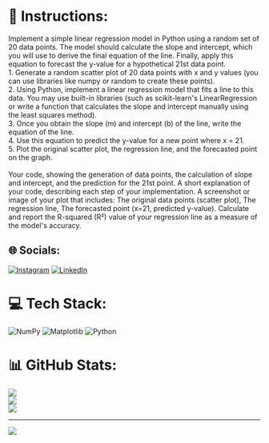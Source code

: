 # 💫 Instructions:
Implement a simple linear regression model in Python using a random set of 20 data points. The model should calculate the slope and intercept, which you will use to derive the final equation of the line. Finally, apply this equation to forecast the y-value for a hypothetical 21st data point.
<br>1. Generate a random scatter plot of 20 data points with x and y values (you can use libraries like numpy or random to create these points).
<br>2. Using Python, implement a linear regression model that fits a line to this data. You may use built-in libraries (such as scikit-learn's LinearRegression or write a function that calculates the slope and intercept manually using the least squares method).
<br>3. Once you obtain the slope (m) and intercept (b) of the line, write the equation of the line.
<br>4. Use this equation to predict the y-value for a new point where x = 21.
<br>5. Plot the original scatter plot, the regression line, and the forecasted point on the graph.
<br><br>Your code, showing the generation of data points, the calculation of slope and intercept, and the prediction for the 21st point. A short explanation of your code, describing each step of your implementation. A screenshot or image of your plot that includes: The original data points (scatter plot), The regression line, The forecasted point (x=21, predicted y-value). Calculate and report the R-squared (R²) value of your regression line as a measure of the model's accuracy.


## 🌐 Socials:
[![Instagram](https://img.shields.io/badge/Instagram-%23E4405F.svg?logo=Instagram&logoColor=white)](https://instagram.com/usama.wains_) [![LinkedIn](https://img.shields.io/badge/LinkedIn-%230077B5.svg?logo=linkedin&logoColor=white)](https://linkedin.com/in/muhammad-usama-bb135b172) 

# 💻 Tech Stack:
![NumPy](https://img.shields.io/badge/numpy-%23013243.svg?style=for-the-badge&logo=numpy&logoColor=white) ![Matplotlib](https://img.shields.io/badge/Matplotlib-%23ffffff.svg?style=for-the-badge&logo=Matplotlib&logoColor=black) ![Python](https://img.shields.io/badge/python-3670A0?style=for-the-badge&logo=python&logoColor=ffdd54)
# 📊 GitHub Stats:
![](https://github-readme-stats.vercel.app/api?username=Muhammad-Usama-Nasir&theme=aura_dark&hide_border=true&include_all_commits=false&count_private=false)<br/>
![](https://github-readme-streak-stats.herokuapp.com/?user=Muhammad-Usama-Nasir&theme=aura_dark&hide_border=true)<br/>
![](https://github-readme-stats.vercel.app/api/top-langs/?username=Muhammad-Usama-Nasir&theme=aura_dark&hide_border=true&include_all_commits=false&count_private=false&layout=compact)

---
[![](https://visitcount.itsvg.in/api?id=Muhammad-Usama-Nasir&icon=1&color=4)](https://visitcount.itsvg.in)

<!-- Proudly created with GPRM ( https://gprm.itsvg.in ) -->
